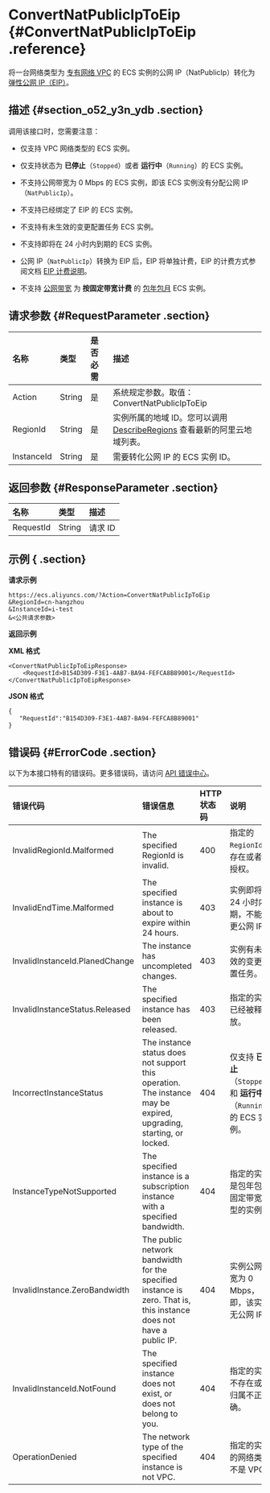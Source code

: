 # ConvertNatPublicIpToEip {#ConvertNatPublicIpToEip .reference}

将一台网络类型为 [专有网络 VPC](../../cn.zh-CN/产品简介/什么是专有网络.md#) 的 ECS 实例的公网 IP（NatPublicIp）转化为 [弹性公网 IP（EIP）](../../cn.zh-CN/产品简介/什么是弹性公网IP.md#)。

## 描述 {#section_o52_y3n_ydb .section}

调用该接口时，您需要注意：

-   仅支持 VPC 网络类型的 ECS 实例。

-   仅支持状态为 **已停止**（`Stopped`）或者 **运行中**（`Running`）的 ECS 实例。

-   不支持公网带宽为 0 Mbps 的 ECS 实例，即该 ECS 实例没有分配公网 IP（`NatPublicIp`）。

-   不支持已经绑定了 EIP 的 ECS 实例。

-   不支持有未生效的变更配置任务 ECS 实例。

-   不支持即将在 24 小时内到期的 ECS 实例。

-   公网 IP（`NatPublicIp`）转换为 EIP 后，EIP 将单独计费，EIP 的计费方式参阅文档 [EIP 计费说明](../../cn.zh-CN/产品定价/预付费.md#)。

-   不支持 [公网带宽](../cn.zh-CN/产品定价/公网带宽计费.md#) 为 **按固定带宽计费** 的 [包年包月](../cn.zh-CN/产品定价/包年包月.md#) ECS 实例。

## 请求参数 {#RequestParameter .section}

|名称|类型|是否必需|描述|
|:-|:-|:---|:-|
|Action|String|是|系统规定参数。取值：ConvertNatPublicIpToEip|
|RegionId|String|是|实例所属的地域 ID。您可以调用 [DescribeRegions](cn.zh-CN/API参考/地域/DescribeRegions.md#) 查看最新的阿里云地域列表。|
|InstanceId|String|是|需要转化公网 IP 的 ECS 实例 ID。|

## 返回参数 {#ResponseParameter .section}

|名称|类型|描述|
|:-|:-|:-|
|RequestId|String|请求 ID|

## 示例 { .section}

**请求示例** 

```
https://ecs.aliyuncs.com/?Action=ConvertNatPublicIpToEip
&RegionId=cn-hangzhou
&InstanceId=i-test
&<公共请求参数>
```

**返回示例** 

**XML 格式**

```
<ConvertNatPublicIpToEipResponse>
    <RequestId>B154D309-F3E1-4AB7-BA94-FEFCA8B89001</RequestId>
</ConvertNatPublicIpToEipResponse>
```

 **JSON 格式** 

```
{
   "RequestId":"B154D309-F3E1-4AB7-BA94-FEFCA8B89001"
}
```

## 错误码 {#ErrorCode .section}

以下为本接口特有的错误码。更多错误码，请访问 [API 错误中心](https://error-center.aliyun.com/status/product/Ecs)。

|错误代码|错误信息|HTTP 状态码|说明|
|:---|:---|:-------|:-|
|InvalidRegionId.Malformed|The specified RegionId is invalid.|400|指定的 `RegionId` 不存在或者未授权。|
|InvalidEndTime.Malformed|The specified instance is about to expire within 24 hours.|403|实例即将在 24 小时内到期，不能变更公网 IP。|
|InvalidInstanceId.PlanedChange|The instance has uncompleted changes.|403|实例有未生效的变更配置任务。|
|InvalidInstanceStatus.Released|The specified instance has been released.|403|指定的实例已经被释放。|
|IncorrectInstanceStatus|The instance status does not support this operation. The instance may be expired, upgrading, starting, or locked.|404|仅支持 **已停止**（`Stopped`）和 **运行中**（`Running`）的 ECS 实例。|
|InstanceTypeNotSupported|The specified instance is a subscription instance with a specified bandwidth.|404|指定的实例是包年包月固定带宽类型的实例。|
|InvalidInstance.ZeroBandwidth|The public network bandwidth for the specified instance is zero. That is, this instance does not have a public IP.|404|实例公网带宽为 0 Mbps，即，该实例无公网 IP。|
|InvalidInstanceId.NotFound|The specified instance does not exist, or does not belong to you.|404|指定的实例不存在或者归属不正确。|
|OperationDenied|The network type of the specified instance is not VPC.|404|指定的实例的网络类型不是 VPC。|

